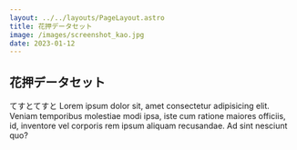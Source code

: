 ```yaml
---
layout: ../../layouts/PageLayout.astro
title: 花押データセット
image: /images/screenshot_kao.jpg
date: 2023-01-12
---
```

## 花押データセット

てすとてすと
Lorem ipsum dolor sit, amet consectetur adipisicing elit. Veniam temporibus molestiae modi ipsa, iste cum ratione maiores officiis, id, inventore vel corporis rem ipsum aliquam recusandae. Ad sint nesciunt quo?
